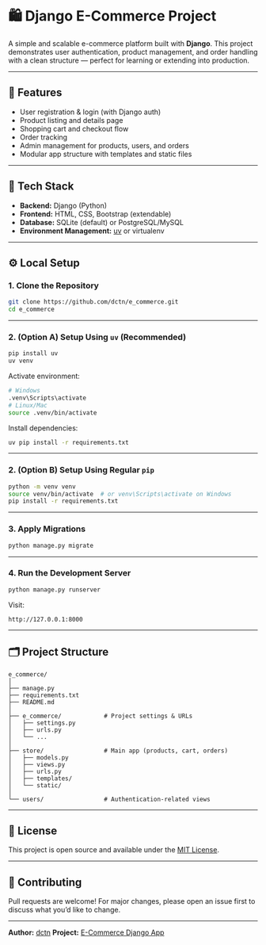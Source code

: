 # 🛍️ Django E-Commerce Project

A simple and scalable e-commerce platform built with **Django**.
This project demonstrates user authentication, product management, and order handling with a clean structure — perfect for learning or extending into production.

---

## 🚀 Features

* User registration & login (with Django auth)
* Product listing and details page
* Shopping cart and checkout flow
* Order tracking
* Admin management for products, users, and orders
* Modular app structure with templates and static files

---

## 🧩 Tech Stack

* **Backend:** Django (Python)
* **Frontend:** HTML, CSS, Bootstrap (extendable)
* **Database:** SQLite (default) or PostgreSQL/MySQL
* **Environment Management:** [uv](https://docs.astral.sh/uv/) or virtualenv

---

## ⚙️ Local Setup

### 1. Clone the Repository

```bash
git clone https://github.com/dctn/e_commerce.git
cd e_commerce
```

---

### 2. (Option A) Setup Using `uv` (Recommended)

```bash
pip install uv
uv venv
```

Activate environment:

```bash
# Windows
.venv\Scripts\activate
# Linux/Mac
source .venv/bin/activate
```

Install dependencies:

```bash
uv pip install -r requirements.txt
```

---

### 2. (Option B) Setup Using Regular `pip`

```bash
python -m venv venv
source venv/bin/activate  # or venv\Scripts\activate on Windows
pip install -r requirements.txt
```

---

### 3. Apply Migrations

```bash
python manage.py migrate
```

---

### 4. Run the Development Server

```bash
python manage.py runserver
```

Visit:

```
http://127.0.0.1:8000
```

---


## 🗂️ Project Structure

```
e_commerce/
│
├── manage.py
├── requirements.txt
├── README.md
│
├── e_commerce/            # Project settings & URLs
│   ├── settings.py
│   ├── urls.py
│   └── ...
│
├── store/                 # Main app (products, cart, orders)
│   ├── models.py
│   ├── views.py
│   ├── urls.py
│   ├── templates/
│   └── static/
│
└── users/                 # Authentication-related views
```

---

## 🧾 License

This project is open source and available under the [MIT License](LICENSE).

---

## 🤝 Contributing

Pull requests are welcome!
For major changes, please open an issue first to discuss what you’d like to change.

---

**Author:** [dctn](https://github.com/dctn)
**Project:** [E-Commerce Django App](https://github.com/dctn/e_commerce)
